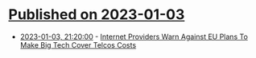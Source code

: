 # [Published on 2023-01-03](index.md)

* [2023-01-03, 21:20:00](https://tech.slashdot.org/story/23/01/03/183229/internet-providers-warn-against-eu-plans-to-make-big-tech-cover-telcos-costs?utm_source=rss1.0mainlinkanon&utm_medium=feed) - [Internet Providers Warn Against EU Plans To Make Big Tech Cover Telcos Costs](https://tech.slashdot.org/story/23/01/03/183229/internet-providers-warn-against-eu-plans-to-make-big-tech-cover-telcos-costs?utm_source=rss1.0mainlinkanon&utm_medium=feed)
